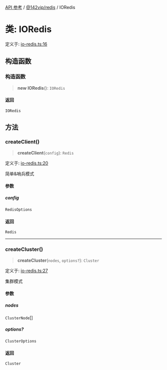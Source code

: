 [API 参考](../wiki/Home) / [@142vip/redis](../wiki/@142vip.redis) / IORedis

# 类: IORedis

定义于: [io-redis.ts:16](https://github.com/142vip/core-x/blob/567cadf3a9f5104aada595325cfb94d08a88f92f/packages/redis/src/io-redis.ts#L16)

## 构造函数

### 构造函数

> **new IORedis**(): `IORedis`

#### 返回

`IORedis`

## 方法

### createClient()

> **createClient**(`config`): `Redis`

定义于: [io-redis.ts:20](https://github.com/142vip/core-x/blob/567cadf3a9f5104aada595325cfb94d08a88f92f/packages/redis/src/io-redis.ts#L20)

简单&哨兵模式

#### 参数

##### config

`RedisOptions`

#### 返回

`Redis`

***

### createCluster()

> **createCluster**(`nodes`, `options?`): `Cluster`

定义于: [io-redis.ts:27](https://github.com/142vip/core-x/blob/567cadf3a9f5104aada595325cfb94d08a88f92f/packages/redis/src/io-redis.ts#L27)

集群模式

#### 参数

##### nodes

`ClusterNode`[]

##### options?

`ClusterOptions`

#### 返回

`Cluster`
